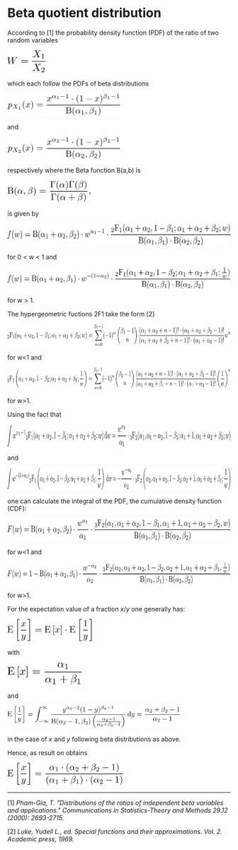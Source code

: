 # Beta quotient distribution

According to [1] the probability density function (PDF) of the ratio of two random variables

<img src="images/w.png" height="50">

which each follow the PDFs of beta distributions

<img src="images/p1.png" height="50">

and

<img src="images/p2.png" height="50">

respectively where the Beta function B(a,b) is

<img src="images/B.png" height="50">

is given by

<img src="images/f_l1.png" height="50">

for 0 < w < 1 and

<img src="images/f_g1.png" height="50">

for w > 1.

The hypergeometric fuctions 2F1 take the form [2]

<img src="images/2F1_l1.png" height="50">

for w<1 and

<img src="images/2F1_g1.png" height="50">

for w>1.

Using the fact that

<img src="images/int_1.png" height="50">

and

<img src="images/int_2.png" height="50">

one can calculate the integral of the PDF, the cumulative density function (CDF):

<img src="images/F_l1.png" height="50">

for w<1 and 

<img src="images/F_g1.png" height="50">

for w>1.

For the expectation value of a fraction _x_/_y_ one generally has:

<img src="images/E_frac.png" height="50">

with

<img src="images/E_x.png" height="50">

and

<img src="images/E_yinv.png" height="50">

in the case of _x_ and _y_ following beta distributions as above.

Hence, as result on obtains

<img src="images/E_complete.png" height="50">

---

[1] _Pham-Gia, T. "Distributions of the ratios of independent beta variables and applications." Communications in Statistics-Theory and Methods 29.12 (2000): 2693-2715._

[2] _Luke, Yudell L., ed. Special functions and their approximations. Vol. 2. Academic press, 1969._
